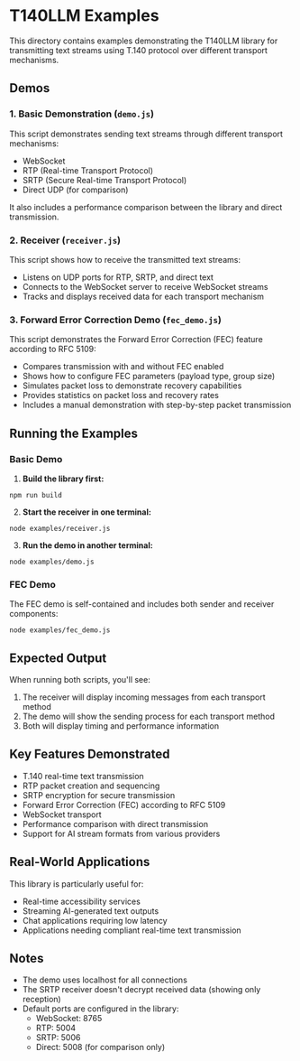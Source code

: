 # T140LLM Examples

This directory contains examples demonstrating the T140LLM library for transmitting text streams using T.140 protocol over different transport mechanisms.

## Demos

### 1. Basic Demonstration (`demo.js`)

This script demonstrates sending text streams through different transport mechanisms:
- WebSocket
- RTP (Real-time Transport Protocol)
- SRTP (Secure Real-time Transport Protocol)
- Direct UDP (for comparison)

It also includes a performance comparison between the library and direct transmission.

### 2. Receiver (`receiver.js`)

This script shows how to receive the transmitted text streams:
- Listens on UDP ports for RTP, SRTP, and direct text
- Connects to the WebSocket server to receive WebSocket streams
- Tracks and displays received data for each transport mechanism

### 3. Forward Error Correction Demo (`fec_demo.js`)

This script demonstrates the Forward Error Correction (FEC) feature according to RFC 5109:
- Compares transmission with and without FEC enabled
- Shows how to configure FEC parameters (payload type, group size)
- Simulates packet loss to demonstrate recovery capabilities
- Provides statistics on packet loss and recovery rates
- Includes a manual demonstration with step-by-step packet transmission

## Running the Examples

### Basic Demo

1. **Build the library first:**
```
npm run build
```

2. **Start the receiver in one terminal:**
```
node examples/receiver.js
```

3. **Run the demo in another terminal:**
```
node examples/demo.js
```

### FEC Demo

The FEC demo is self-contained and includes both sender and receiver components:

```
node examples/fec_demo.js
```

## Expected Output

When running both scripts, you'll see:

1. The receiver will display incoming messages from each transport method
2. The demo will show the sending process for each transport method
3. Both will display timing and performance information

## Key Features Demonstrated

- T.140 real-time text transmission
- RTP packet creation and sequencing
- SRTP encryption for secure transmission
- Forward Error Correction (FEC) according to RFC 5109
- WebSocket transport
- Performance comparison with direct transmission
- Support for AI stream formats from various providers

## Real-World Applications

This library is particularly useful for:
- Real-time accessibility services
- Streaming AI-generated text outputs
- Chat applications requiring low latency
- Applications needing compliant real-time text transmission

## Notes

- The demo uses localhost for all connections
- The SRTP receiver doesn't decrypt received data (showing only reception)
- Default ports are configured in the library:
  - WebSocket: 8765
  - RTP: 5004
  - SRTP: 5006
  - Direct: 5008 (for comparison only)